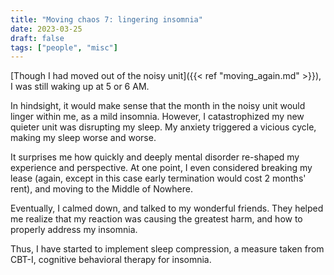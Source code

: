 ```yaml
---
title: "Moving chaos 7: lingering insomnia"
date: 2023-03-25
draft: false
tags: ["people", "misc"]
---
```

[Though I had moved out of the noisy unit]({{< ref "moving_again.md" >}}), I was still waking up at 5 or 6 AM.

In hindsight, it would make sense that the month in the noisy unit would linger within me, as a mild insomnia. However, I catastrophized my new quieter unit was disrupting my sleep. My anxiety triggered a vicious cycle, making my sleep worse and worse.

It surprises me how quickly and deeply mental disorder re-shaped my experience and perspective. At one point, I even considered breaking my lease (again, except in this case early termination would cost 2 months' rent), and moving to the Middle of Nowhere.

Eventually, I calmed down, and talked to my wonderful friends. They helped me realize that my reaction was causing the greatest harm, and how to properly address my insomnia.

Thus, I have started to implement sleep compression, a measure taken from CBT-I, cognitive behavioral therapy for insomnia.